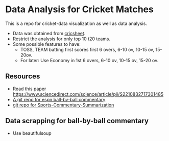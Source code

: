 # Data Analysis for Cricket Matches

This is a repo for cricket-data visualization as well as data analysis.

* Data was obtained from [cricsheet](https://cricsheet.org/downloads/).
* Restrict the analysis for only top 10 t20 teams.
* Some possible features to have:
  - TOSS, TEAM batting first scores first 6 overs, 6-10 ov, 10-15 ov, 15-20ov.
  - For later: Use Economy in 1st 6 overs, 6-10 ov, 10-15 ov, 15-20 ov.

## Resources
- Read this paper https://www.sciencedirect.com/science/article/pii/S2210832717301485
- [A git repo for espn ball-by-ball commentary](https://github.com/ahmedbatty/ESPNCricInfo-BallByBall)
- [git repo for Sports-Commentary-Summarization](https://github.com/theanirudhvyas/Sports-Commentary-Summarization)

## Data scrapping for ball-by-ball commentary
- Use beautifulsoup
